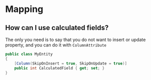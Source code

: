 # Mapping

## How can I use calculated fields?

The only you need is to say that you do not want to insert or update property, and you can do it with `ColumnAttribute`

```cs
public class MyEntity
{
    [Column(SkipOnInsert = true, SkipOnUpdate = true)]
    public int CalculatedField { get; set; }
}
```